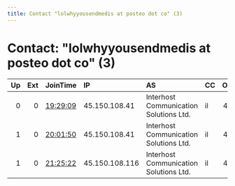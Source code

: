 ```yaml
---
title: Contact "lolwhyyousendmedis at posteo dot co" (3)
---
```


# Contact: "lolwhyyousendmedis at posteo dot co" (3)

|   Up |   Ext | JoinTime                                                                                              | IP             | AS                                     | CC   |   ORp |   Dirp | OS   | Version   | Nickname    |   eFamMembers |
|-----:|------:|:------------------------------------------------------------------------------------------------------|:---------------|:---------------------------------------|:-----|------:|-------:|:-----|:----------|:------------|--------------:|
|    0 |     0 | [19:29:09](https://nusenu.github.io/OrNetStats/w/relay/5FFAD637BF9027BDCB02EFD34C4F099726852F7F.html) | 45.150.108.41  | Interhost Communication Solutions Ltd. | il   |   443 |      0 | BSD  | 0.4.7.13  | myNiceRelay |             1 |
|    1 |     0 | [20:01:50](https://nusenu.github.io/OrNetStats/w/relay/0542F6F086D7C802B3150F068631558F00429160.html) | 45.150.108.41  | Interhost Communication Solutions Ltd. | il   |   443 |      0 | BSD  | 0.4.7.13  | myNiceRelay |             1 |
|    1 |     0 | [21:25:22](https://nusenu.github.io/OrNetStats/w/relay/909385C12547BE2432A7395151FC2EAC1FBA7535.html) | 45.150.108.116 | Interhost Communication Solutions Ltd. | il   |   443 |      0 | BSD  | 0.4.7.13  | myNiceRelay |             1 |
